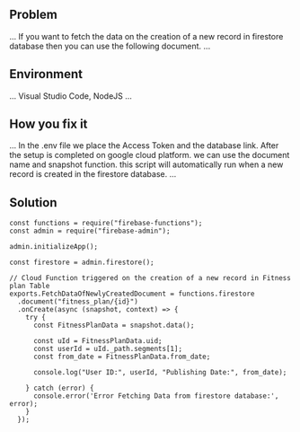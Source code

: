 ## Problem
...
If you want to fetch the data on the creation of a new record in firestore database then you can use the following document.
...

## Environment
... Visual Studio Code, NodeJS ...

## How you fix it
...  In the .env file we place the Access Token and the database link. After the setup is completed on google cloud platform. we can use the document name and snapshot function. this script will automatically run when a new record is created in the firestore database.
...

## Solution
```
const functions = require("firebase-functions");
const admin = require("firebase-admin");

admin.initializeApp();

const firestore = admin.firestore();

// Cloud Function triggered on the creation of a new record in Fitness plan Table
exports.FetchDataOfNewlyCreatedDocument = functions.firestore
  .document("fitness_plan/{id}")
  .onCreate(async (snapshot, context) => {
    try {
      const FitnessPlanData = snapshot.data();

      const uId = FitnessPlanData.uid;
      const userId = uId._path.segments[1];
      const from_date = FitnessPlanData.from_date;

      console.log("User ID:", userId, "Publishing Date:", from_date);
      
    } catch (error) {
      console.error('Error Fetching Data from firestore database:', error);
    }
  });

```
